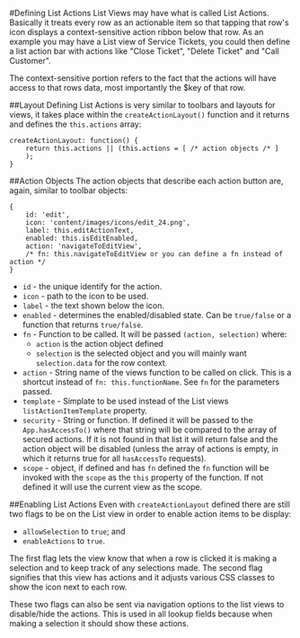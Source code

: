 #Defining List Actions
List Views may have what is called List Actions. Basically it treats every row as an actionable item so that tapping that row's icon displays a context-sensitive action ribbon below that row. As an example you may have a List view of Service Tickets, you could then define a list action bar with actions like "Close Ticket", "Delete Ticket" and "Call Customer".

The context-sensitive portion refers to the fact that the actions will have access to that rows data, most importantly the $key of that row.

##Layout
Defining List Actions is very similar to toolbars and layouts for views, it takes place within the `createActionLayout()` function and it returns and defines the `this.actions` array:

    createActionLayout: function() {
        return this.actions || (this.actions = [ /* action objects /* ]
        );
    }

##Action Objects
The action objects that describe each action button are, again, similar to toolbar objects:

    {
        id: 'edit',
        icon: 'content/images/icons/edit_24.png',
        label: this.editActionText,
        enabled: this.isEditEnabled,
        action: 'navigateToEditView',
        /* fn: this.navigateToEditView or you can define a fn instead of action */
    }

* `id` - the unique identify for the action.
* `icon` - path to the icon to be used.
* `label` - the text shown below the icon.
* `enabled` - determines the enabled/disabled state. Can be `true/false` or a function that returns `true/false`.
* `fn` - Function to be called. It will be passed `(action, selection)` where:
   * `action` is the action object defined
   * `selection` is the selected object and you will mainly want `selection.data` for the row context.
* `action` - String name of the views function to be called on click. This is a shortcut instead of `fn: this.functionName`. See `fn` for the parameters passed.
* `template` - Simplate to be used instead of the List views `listActionItemTemplate` property.
* `security` - String or function. If defined it will be passed to the `App.hasAccessTo()` where that string will be compared to the array of secured actions. If it is not found in that list it will return false and the action object will be disabled (unless the array of actions is empty, in which it returns true for all `hasAccessTo` requests).
* `scope` - object, if defined and has `fn` defined the `fn` function will be invoked with the `scope` as the `this` property of the function. If not defined it will use the current view as the scope.

##Enabling List Actions
Even with `createActionLayout` defined there are still two flags to be on the List view in order to enable action items to be display:

* `allowSelection` to `true`; and
* `enableActions` to `true`.

The first flag lets the view know that when a row is clicked it is making a selection and to keep track of any selections made. The second flag signifies that this view has actions and it adjusts various CSS classes to show the icon next to each row.

These two flags can also be sent via navigation options to the list views to disable/hide the actions. This is used in all lookup fields because when making a selection it should show these actions.
